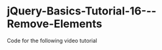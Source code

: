 jQuery-Basics-Tutorial-16---Remove-Elements
===========================================

Code for the following video tutorial 
